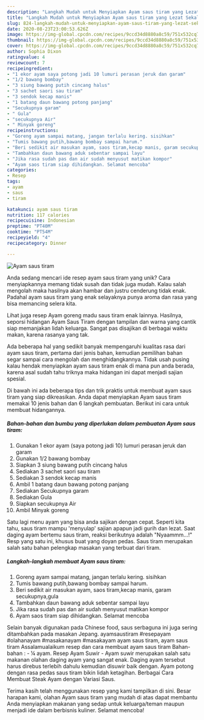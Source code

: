```yaml
---
description: "Langkah Mudah untuk Menyiapkan Ayam saus tiram yang Lezat Sekali"
title: "Langkah Mudah untuk Menyiapkan Ayam saus tiram yang Lezat Sekali"
slug: 824-langkah-mudah-untuk-menyiapkan-ayam-saus-tiram-yang-lezat-sekali
date: 2020-08-23T23:00:53.626Z
image: https://img-global.cpcdn.com/recipes/9ccd34d8880a8c59/751x532cq70/ayam-saus-tiram-foto-resep-utama.jpg
thumbnail: https://img-global.cpcdn.com/recipes/9ccd34d8880a8c59/751x532cq70/ayam-saus-tiram-foto-resep-utama.jpg
cover: https://img-global.cpcdn.com/recipes/9ccd34d8880a8c59/751x532cq70/ayam-saus-tiram-foto-resep-utama.jpg
author: Sophia Dixon
ratingvalue: 4
reviewcount: 7
recipeingredient:
- "1 ekor ayam saya potong jadi 10 lumuri perasan jeruk dan garam"
- "1/2 bawang bombay"
- "3 siung bawang putih cincang halus"
- "3 sachet saori sau tiram"
- "3 sendok kecap manis"
- "1 batang daun bawang potong panjang"
- "Secukupnya garam"
- " Gula"
- "secukupnya Air"
- " Minyak goreng"
recipeinstructions:
- "Goreng ayam sampai matang, jangan terlalu kering. sisihkan"
- "Tumis bawang putih,bawang bombay sampai harum."
- "Beri sedikit air masukan ayam, saos tiram,kecap manis, garam secukupnya,gula"
- "Tambahkan daun bawang aduk sebentar sampai layu"
- "Jika rasa sudah pas dan air sudah menyusut matikan kompor"
- "Ayam saos tiram siap dihidangkan. Selamat mencoba"
categories:
- Resep
tags:
- ayam
- saus
- tiram

katakunci: ayam saus tiram 
nutrition: 117 calories
recipecuisine: Indonesian
preptime: "PT40M"
cooktime: "PT54M"
recipeyield: "4"
recipecategory: Dinner

---
```



![Ayam saus tiram](https://img-global.cpcdn.com/recipes/9ccd34d8880a8c59/751x532cq70/ayam-saus-tiram-foto-resep-utama.jpg)

Anda sedang mencari ide resep ayam saus tiram yang unik? Cara menyiapkannya memang tidak susah dan tidak juga mudah. Kalau salah mengolah maka hasilnya akan hambar dan justru cenderung tidak enak. Padahal ayam saus tiram yang enak selayaknya punya aroma dan rasa yang bisa memancing selera kita.

Lihat juga resep Ayam goreng madu saus tiram enak lainnya. Hasilnya, seporsi hidangan Ayam Saus Tiram dengan tampilan dan warna yang cantik siap memanjakan lidah keluarga. Sangat pas disajikan di berbagai waktu makan, karena rasanya yang tak.

Ada beberapa hal yang sedikit banyak mempengaruhi kualitas rasa dari ayam saus tiram, pertama dari jenis bahan, kemudian pemilihan bahan segar sampai cara mengolah dan menghidangkannya. Tidak usah pusing kalau hendak menyiapkan ayam saus tiram enak di mana pun anda berada, karena asal sudah tahu triknya maka hidangan ini dapat menjadi sajian spesial.


Di bawah ini ada beberapa tips dan trik praktis untuk membuat ayam saus tiram yang siap dikreasikan. Anda dapat menyiapkan Ayam saus tiram memakai 10 jenis bahan dan 6 langkah pembuatan. Berikut ini cara untuk membuat hidangannya.

<!--inarticleads1-->

##### Bahan-bahan dan bumbu yang diperlukan dalam pembuatan Ayam saus tiram:

1. Gunakan 1 ekor ayam (saya potong jadi 10) lumuri perasan jeruk dan garam
1. Gunakan 1/2 bawang bombay
1. Siapkan 3 siung bawang putih cincang halus
1. Sediakan 3 sachet saori sau tiram
1. Sediakan 3 sendok kecap manis
1. Ambil 1 batang daun bawang potong panjang
1. Sediakan Secukupnya garam
1. Sediakan  Gula
1. Siapkan secukupnya Air
1. Ambil  Minyak goreng


Satu lagi menu ayam yang bisa anda sajikan dengan cepat. Seperti kita tahu, saus tiram mampu &#39;menyulap&#39; sajian apapun jadi gurih dan lezat. Saat daging ayam bertemu saus tiram, reaksi berikutnya adalah &#34;Nyaammm…!&#34; Resp yang satu ini, khusus buat yang doyan pedas. Saus tiram merupakan salah satu bahan pelengkap masakan yang terbuat dari tiram. 

<!--inarticleads2-->

##### Langkah-langkah membuat Ayam saus tiram:

1. Goreng ayam sampai matang, jangan terlalu kering. sisihkan
1. Tumis bawang putih,bawang bombay sampai harum.
1. Beri sedikit air masukan ayam, saos tiram,kecap manis, garam secukupnya,gula
1. Tambahkan daun bawang aduk sebentar sampai layu
1. Jika rasa sudah pas dan air sudah menyusut matikan kompor
1. Ayam saos tiram siap dihidangkan. Selamat mencoba


Selain banyak digunakan pada Chinese food, saus serbaguna ini juga sering ditambahkan pada masakan Jepang. ayamsaustiram #resepayam #olahanayam #masakanayam #masakayam ayam saus tiram, ayam saus tiram Assalamualaikum resep dan cara membuat ayam saus tiram Bahan-bahan : - ¼ ayam. Resep Ayam Suwir - Ayam suwir merupakan salah satu makanan olahan daging ayam yang sangat enak. Daging ayam tersebut harus direbus terlebih dahulu kemudian disuwir baik dengan. Ayam potong dengan rasa pedas saus tiram bikin lidah ketagihan. Berbagai Cara Membuat Steak Ayam dengan Variasi Saus. 

Terima kasih telah menggunakan resep yang kami tampilkan di sini. Besar harapan kami, olahan Ayam saus tiram yang mudah di atas dapat membantu Anda menyiapkan makanan yang sedap untuk keluarga/teman maupun menjadi ide dalam berbisnis kuliner. Selamat mencoba!
